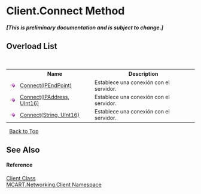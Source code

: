 # Client.Connect Method 
 _**\[This is preliminary documentation and is subject to change.\]**_


## Overload List
&nbsp;<table><tr><th></th><th>Name</th><th>Description</th></tr><tr><td>![Public method](media/pubmethod.gif "Public method")</td><td><a href="d490580d-56e2-f81d-9299-398e37878cbb">Connect(IPEndPoint)</a></td><td>
Establece una conexión con el servidor.</td></tr><tr><td>![Public method](media/pubmethod.gif "Public method")</td><td><a href="907aa276-2b46-c55e-1d0e-2f3bb66bbbcf">Connect(IPAddress, UInt16)</a></td><td>
Establece una conexión con el servidor.</td></tr><tr><td>![Public method](media/pubmethod.gif "Public method")</td><td><a href="d8fd3cdc-d9c2-5b05-68c0-76bf6102cc15">Connect(String, UInt16)</a></td><td>
Establece una conexión con el servidor.</td></tr></table>&nbsp;
<a href="#client.connect-method">Back to Top</a>

## See Also


#### Reference
<a href="6e39bcde-7d6c-b14a-e433-55aaa84607c4">Client Class</a><br /><a href="96f683aa-c63b-7648-3da2-4f7c7ee6fa34">MCART.Networking.Client Namespace</a><br />